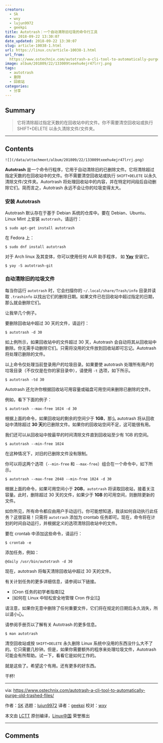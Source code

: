 ```yaml
---
creators:
  - Sk
  - wxy
  - lujun9972
  - geekpi
title: Autotrash：一个自动清除旧垃圾的命令行工具
date: 2018-09-22 13:30:07
date_updated: 2018-09-22 13:30:07
slug: article-10038-1.html
url: https://linux.cn/article-10038-1.html
url_from: 
  https://www.ostechnix.com/autotrash-a-cli-tool-to-automatically-purge-old-trashed-files/
image: album/201809/22/133009txeehu4ejr47lrrj.png
tags:
  - autotrash
  - 删除
  - 回收站
categories:
  - 分享
---
```


## Summary

> 它将清除超过指定天数的在回收站中的文件。你不需要清空回收站或执行 SHIFT+DELETE 以永久清除文件/文件夹。

***

<!-- more -->

## Contents

`![](/data/attachment/album/201809/22/133009txeehu4ejr47lrrj.png)`

**Autotrash** 是一个命令行程序，它用于自动清除旧的已删除文件。它将清除超过指定天数的在回收站中的文件。你不需要清空回收站或执行 `SHIFT+DELETE` 以永久清除文件/文件夹。Autortrash 将处理回收站中的内容，并在特定时间段后自动删除它们。简而言之，Autotrash 永远不会让你的垃圾变得太大。

### 安装 Autotrash

Autotrash 默认存在于基于 Debian 系统的仓库中。要在 Debian、Ubuntu、Linux Mint 上安装 `autotrash`，请运行：

```shell
$ sudo apt-get install autotrash
```

在 Fedora 上：

```shell
$ sudo dnf install autotrash
```

对于 Arch linux 及其变体，你可以使用任何 AUR 助手程序， 如 [**Yay**](https://www.ostechnix.com/yay-found-yet-another-reliable-aur-helper/) 安装它。

```shell
$ yay -S autotrash-git
```

### 自动清除旧的垃圾文件

每当你运行 `autotrash` 时，它会扫描你的 `~/.local/share/Trash/info` 目录并读取 `.trashinfo` 以找出它们的删除日期。如果文件已在回收站中超过指定的日期，那么就会删除它们。

让我举几个例子。

要删除回收站中超过 30 天的文件，请运行：

```shell
$ autotrash -d 30
```

如上例所示，如果回收站中的文件超过 30 天，Autotrash 会自动将其从回收站中删除。你无需手动删除它们。只需将没用的文件放到回收站即可忘记。Autotrash 将处理已删除的文件。

以上命令仅处理当前登录用户的垃圾目录。如果要使 autotrash 处理所有用户的垃圾目录（不仅仅是在你的家目录中），请使用 `-t` 选项，如下所示。

```shell
$ autotrash -td 30
```

Autotrash 还允许你根据回收站可用容量或磁盘可用空间来删除已删除的文件。

例如，看下下面的例子：

```shell
$ autotrash --max-free 1024 -d 30
```

根据上面的命令，如果回收站的剩余的空间少于 **1GB**，那么 autotrash 将从回收站中清除超过 **30 天**的已删除文件。如果你的回收站空间不足，这可能很有用。

我们还可以从回收站中按最早的时间清除文件直到回收站至少有 1GB 的空间。

```shell
$ autotrash --min-free 1024
```

在这种情况下，对旧的已删除文件没有限制。

你可以将这两个选项（`--min-free` 和 `--max-free`）组合在一个命令中，如下所示。

```shell
$ autotrash --max-free 2048 --min-free 1024 -d 30
```

根据上面的命令，如果可用空间小于 **2GB**，`autotrash` 将读取回收站，接着关注容量。此时，删除超过 30 天的文件，如果少于 **1GB** 的可用空间，则删除更新的文件。

如你所见，所有命令都应由用户手动运行。你可能想知道，我该如何自动执行此任务？这很容易！只需将 `autotrash` 添加为 crontab 任务即可。现在，命令将在计划的时间自动运行，并根据定义的选项清除回收站中的文件。

要在 crontab 中添加这些命令，请运行：

```shell
$ crontab -e
```

添加任务，例如：

```shell
@daily /usr/bin/autotrash -d 30
```

现在，autotrash 将每天清除回收站中超过 30 天的文件。

有关计划任务的更多详细信息，请参阅以下链接。

* [Cron 任务的初学者指南]][2](https://www.ostechnix.com/a-beginners-guide-to-cron-jobs/)
* [如何在 Linux 中轻松安全地管理 Cron 作业]][3](https://www.ostechnix.com/how-to-easily-and-safely-manage-cron-jobs-in-linux/)

请注意，如果你无意中删除了任何重要文件，它们将在规定的日期后永久消失，所以请小心。

请参阅手册页以了解有关 Autotrash 的更多信息。

```shell
$ man autotrash
```

清空回收站或按 `SHIFT+DELETE` 永久删除 Linux 系统中没用的东西没什么大不了的。它只需要几秒钟。但是，如果你需要额外的程序来处理垃圾文件，Autotrash 可能会有所帮助。试一下，看看它是如何工作的。

就是这些了。希望这个有用。还有更多的好东西。

干杯!

---

via: <https://www.ostechnix.com/autotrash-a-cli-tool-to-automatically-purge-old-trashed-files/>

作者：[SK](https://www.ostechnix.com/author/sk/) 选题：[lujun9972](https://github.com/lujun9972) 译者：[geekpi](https://github.com/geekpi) 校对：[wxy](https://github.com/wxy)

本文由 [LCTT](https://github.com/LCTT/TranslateProject) 原创编译，[Linux中国](https://linux.cn/) 荣誉推出

***

## Comments
